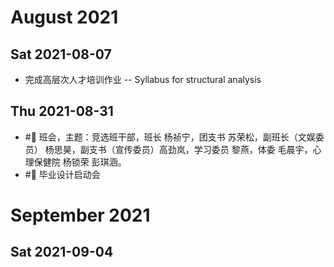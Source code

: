 # August 2021
## Sat 2021-08-07
- 完成高层次人才培训作业 -- Syllabus for structural analysis
## Thu 2021-08-31
- #🌲 班会，主题：竞选班干部，班长 杨祯宁，团支书 苏荣松，副班长（文娱委员） 杨思昊，副支书（宣传委员）高劲岚，学习委员 黎燕，体委 毛晨宇，心理保健院 杨锁荣 彭琪涵。
- #📐 毕业设计启动会

 # September 2021
## Sat 2021-09-04